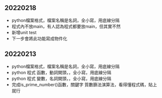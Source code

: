 
## 20220218
* python檔案格式，檔案名稱是名詞，全小寫，用底線分隔
* 程式內不放main，有人認為程式都要放main，但其實不然
* 新增unit test
* 下一步會將此功能寫成物件化


## 20220213
* python檔案格式，檔案名稱是名詞，全小寫，用底線分隔
* python 程式 函數，動詞開頭，，全小寫，用底線分隔
* python 程式 變數，名詞開頭，，全小寫，用底線分隔
* 完成is_prime_number()函數，關鍵字 質數篩法演算法，看得懂程式碼，貼上就行